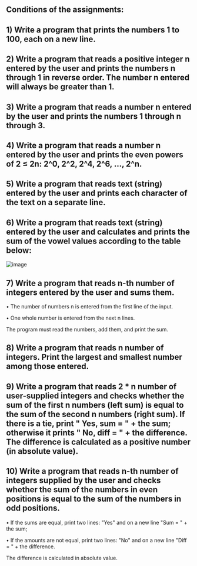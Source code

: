 ## Conditions of the assignments:

## 1) Write a program that prints the numbers 1 to 100, each on a new line.

## 2) Write a program that reads a positive integer n entered by the user and prints the numbers n through 1 in reverse order. The number n entered will always be greater than 1.

## 3) Write a program that reads a number n entered by the user and prints the numbers 1 through n through 3.

## 4) Write a program that reads a number n entered by the user and prints the even powers of 2 ≤ 2n: 2^0, 2^2, 2^4, 2^6, …, 2^n.

## 5) Write a program that reads text (string) entered by the user and prints each character of the text on a separate line.

## 6) Write a program that reads text (string) entered by the user and calculates and prints the sum of the vowel values according to the table below:

![image](https://user-images.githubusercontent.com/117260079/221344197-a50e28ee-6d02-4830-846d-26744b889640.png)

## 7) Write a program that reads n-th number of integers entered by the user and sums them.

• The number of numbers n is entered from the first line of the input.

• One whole number is entered from the next n lines.

The program must read the numbers, add them, and print the sum.

## 8) Write a program that reads n number of integers. Print the largest and smallest number among those entered.

## 9) Write a program that reads 2 * n number of user-supplied integers and checks whether the sum of the first n numbers (left sum) is equal to the sum of the second n numbers (right sum). If there is a tie, print " Yes, sum = " + the sum; otherwise it prints " No, diff = " + the difference. The difference is calculated as a positive number (in absolute value).

## 10) Write a program that reads n-th number of integers supplied by the user and checks whether the sum of the numbers in even positions is equal to the sum of the numbers in odd positions.

• If the sums are equal, print two lines: "Yes" and on a new line "Sum = " + the sum;

• If the amounts are not equal, print two lines: "No" and on a new line "Diff = " + the difference.

The difference is calculated in absolute value.
